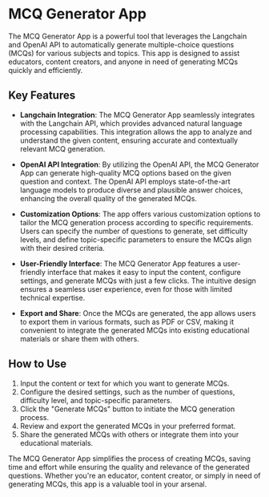 # MCQ Generator App

The MCQ Generator App is a powerful tool that leverages the Langchain and OpenAI API to automatically generate multiple-choice questions (MCQs) for various subjects and topics. This app is designed to assist educators, content creators, and anyone in need of generating MCQs quickly and efficiently.

## Key Features

- **Langchain Integration**: The MCQ Generator App seamlessly integrates with the Langchain API, which provides advanced natural language processing capabilities. This integration allows the app to analyze and understand the given content, ensuring accurate and contextually relevant MCQ generation.

- **OpenAI API Integration**: By utilizing the OpenAI API, the MCQ Generator App can generate high-quality MCQ options based on the given question and context. The OpenAI API employs state-of-the-art language models to produce diverse and plausible answer choices, enhancing the overall quality of the generated MCQs.

- **Customization Options**: The app offers various customization options to tailor the MCQ generation process according to specific requirements. Users can specify the number of questions to generate, set difficulty levels, and define topic-specific parameters to ensure the MCQs align with their desired criteria.

- **User-Friendly Interface**: The MCQ Generator App features a user-friendly interface that makes it easy to input the content, configure settings, and generate MCQs with just a few clicks. The intuitive design ensures a seamless user experience, even for those with limited technical expertise.

- **Export and Share**: Once the MCQs are generated, the app allows users to export them in various formats, such as PDF or CSV, making it convenient to integrate the generated MCQs into existing educational materials or share them with others.

## How to Use

1. Input the content or text for which you want to generate MCQs.
2. Configure the desired settings, such as the number of questions, difficulty level, and topic-specific parameters.
3. Click the "Generate MCQs" button to initiate the MCQ generation process.
4. Review and export the generated MCQs in your preferred format.
5. Share the generated MCQs with others or integrate them into your educational materials.

The MCQ Generator App simplifies the process of creating MCQs, saving time and effort while ensuring the quality and relevance of the generated questions. Whether you're an educator, content creator, or simply in need of generating MCQs, this app is a valuable tool in your arsenal.